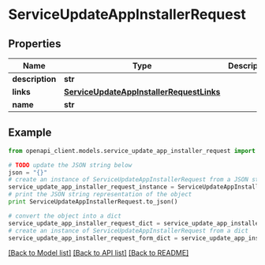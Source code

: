 # ServiceUpdateAppInstallerRequest


## Properties

Name | Type | Description | Notes
------------ | ------------- | ------------- | -------------
**description** | **str** |  | 
**links** | [**ServiceUpdateAppInstallerRequestLinks**](ServiceUpdateAppInstallerRequestLinks.md) |  | [optional] 
**name** | **str** |  | 

## Example

```python
from openapi_client.models.service_update_app_installer_request import ServiceUpdateAppInstallerRequest

# TODO update the JSON string below
json = "{}"
# create an instance of ServiceUpdateAppInstallerRequest from a JSON string
service_update_app_installer_request_instance = ServiceUpdateAppInstallerRequest.from_json(json)
# print the JSON string representation of the object
print ServiceUpdateAppInstallerRequest.to_json()

# convert the object into a dict
service_update_app_installer_request_dict = service_update_app_installer_request_instance.to_dict()
# create an instance of ServiceUpdateAppInstallerRequest from a dict
service_update_app_installer_request_form_dict = service_update_app_installer_request.from_dict(service_update_app_installer_request_dict)
```
[[Back to Model list]](../README.md#documentation-for-models) [[Back to API list]](../README.md#documentation-for-api-endpoints) [[Back to README]](../README.md)


